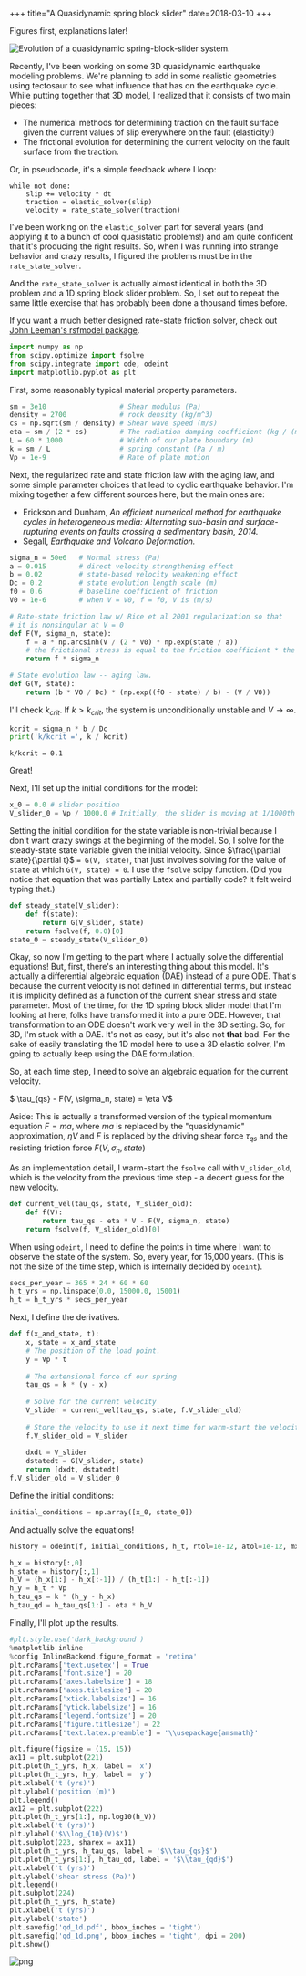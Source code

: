 +++
title="A Quasidynamic spring block slider"
date=2018-03-10
+++


Figures first, explanations later!

<img src="/qd_1d.png" alt="Evolution of a quasidynamic spring-block-slider system."/>

Recently, I've been working on some 3D quasidynamic earthquake modeling problems. We're planning to add in some realistic geometries using tectosaur to see what influence that has on the earthquake cycle. While putting together that 3D model, I realized that it consists of two main pieces:

* The numerical methods for determining traction on the fault surface given the current values of slip everywhere on the fault (elasticity!)
* The frictional evolution for determining the current velocity on the fault surface from the traction.

Or, in pseudocode, it's a simple feedback where I loop: 
```
while not done:
    slip += velocity * dt
    traction = elastic_solver(slip)
    velocity = rate_state_solver(traction)
```

I've been working on the `elastic_solver` part for several years (and applying it to a bunch of cool quasistatic problems!) and am quite confident that it's producing the right results. So, when I was running into strange behavior and crazy results, I figured the problems must be in the `rate_state_solver`. 

And the `rate_state_solver` is actually almost identical in both the 3D problem and a 1D spring block slider problem. So, I set out to repeat the same little exercise that has probably been done a thousand times before. 

If you want a much better designed rate-state friction solver, check out [John Leeman's rsfmodel package](https://github.com/jrleeman/rsfmodel).


```python
import numpy as np
from scipy.optimize import fsolve
from scipy.integrate import ode, odeint
import matplotlib.pyplot as plt
```

First, some reasonably typical material property parameters.


```python
sm = 3e10                  # Shear modulus (Pa)
density = 2700             # rock density (kg/m^3)
cs = np.sqrt(sm / density) # Shear wave speed (m/s)
eta = sm / (2 * cs)        # The radiation damping coefficient (kg / (m^2 * s))
L = 60 * 1000              # Width of our plate boundary (m)
k = sm / L                 # spring constant (Pa / m)
Vp = 1e-9                  # Rate of plate motion
```

Next, the regularized rate and state friction law with the aging law, and some simple parameter choices that lead to cyclic earthquake behavior. I'm mixing together a few different sources here, but the main ones are:

* Erickson and Dunham, *An efficient numerical method for earthquake cycles in heterogeneous media: Alternating sub-basin and surface-rupturing events on faults crossing a sedimentary basin, 2014.*
* Segall, *Earthquake and Volcano Deformation.*


```python
sigma_n = 50e6   # Normal stress (Pa)
a = 0.015        # direct velocity strengthening effect
b = 0.02         # state-based velocity weakening effect
Dc = 0.2         # state evolution length scale (m)
f0 = 0.6         # baseline coefficient of friction
V0 = 1e-6        # when V = V0, f = f0, V is (m/s)

# Rate-state friction law w/ Rice et al 2001 regularization so that 
# it is nonsingular at V = 0
def F(V, sigma_n, state):
    f = a * np.arcsinh(V / (2 * V0) * np.exp(state / a))
    # the frictional stress is equal to the friction coefficient * the normal stress.
    return f * sigma_n

# State evolution law -- aging law.
def G(V, state):
    return (b * V0 / Dc) * (np.exp((f0 - state) / b) - (V / V0))
```

I'll check $k_{crit}$. If $k > k_{crit}$, the system is unconditionally unstable and $V \to \infty$.


```python
kcrit = sigma_n * b / Dc 
print('k/kcrit =', k / kcrit)
```

    k/kcrit = 0.1


Great! 

Next, I'll set up the initial conditions for the model:


```python
x_0 = 0.0 # slider position
V_slider_0 = Vp / 1000.0 # Initially, the slider is moving at 1/1000th the plate rate.
```

Setting the initial condition for the state variable is non-trivial because I don't want crazy swings at the beginning of the model. So, I solve for the steady-state state variable given the initial velocity. Since $\frac{\partial state}{\partial t}$ `= G(V, state)`, that just involves solving for the value of `state` at which `G(V, state) = 0`. I use the `fsolve` scipy function. (Did you notice that equation that was partially Latex and partially code? It felt weird typing that.)


```python
def steady_state(V_slider):
    def f(state):
        return G(V_slider, state)
    return fsolve(f, 0.0)[0]
state_0 = steady_state(V_slider_0)
```

Okay, so now I'm getting to the part where I actually solve the differential equations! But, first, there's an interesting thing about this model. It's actually a differential algebraic equation (DAE) instead of a pure ODE. That's because the current velocity is not defined in differential terms, but instead it is implicity defined as a function of the current shear stress and state parameter. Most of the time, for the 1D spring block slider model that I'm looking at here, folks have transformed it into a pure ODE. However, that transformation to an ODE doesn't work very well in the 3D setting. So, for 3D, I'm stuck with a DAE. It's not as easy, but it's also not **that** bad. For the sake of easily translating the 1D model here to use a 3D elastic solver, I'm going to actually keep using the DAE formulation.

So, at each time step, I need to solve an algebraic equation for the current velocity. 

$ \tau_{qs} - F(V, \sigma_n, state) = \eta V$

Aside: This is actually a transformed version of the typical momentum equation $F = ma$, where $ma$ is replaced by the "quasidynamic" approximation, $\eta V$ and $F$ is replaced by the driving shear force $\tau_{qs}$ and the resisting friction force $F(V, \sigma_n, state)$

As an implementation detail, I warm-start the `fsolve` call with `V_slider_old`, which is the velocity from the previous time step - a decent guess for the new velocity.


```python
def current_vel(tau_qs, state, V_slider_old):
    def f(V):
        return tau_qs - eta * V - F(V, sigma_n, state)
    return fsolve(f, V_slider_old)[0]
```

When using `odeint`, I need to define the points in time where I want to observe the state of the system. So, every year, for 15,000 years. (This is not the size of the time step, which is internally decided by `odeint`).


```python
secs_per_year = 365 * 24 * 60 * 60
h_t_yrs = np.linspace(0.0, 15000.0, 15001)
h_t = h_t_yrs * secs_per_year
```

Next, I define the derivatives. 


```python
def f(x_and_state, t):
    x, state = x_and_state
    # The position of the load point.
    y = Vp * t 
    
    # The extensional force of our spring 
    tau_qs = k * (y - x) 
    
    # Solve for the current velocity
    V_slider = current_vel(tau_qs, state, f.V_slider_old) 
    
    # Store the velocity to use it next time for warm-start the velocity solver
    f.V_slider_old = V_slider 
    
    dxdt = V_slider
    dstatedt = G(V_slider, state)
    return [dxdt, dstatedt]
f.V_slider_old = V_slider_0
```

Define the initial conditions:


```python
initial_conditions = np.array([x_0, state_0])
```

And actually solve the equations!


```python
history = odeint(f, initial_conditions, h_t, rtol=1e-12, atol=1e-12, mxstep=5000)
```


```python
h_x = history[:,0]
h_state = history[:,1]
h_V = (h_x[1:] - h_x[:-1]) / (h_t[1:] - h_t[:-1])
h_y = h_t * Vp
h_tau_qs = k * (h_y - h_x)
h_tau_qd = h_tau_qs[1:] - eta * h_V
```

Finally, I'll plot up the results.


```python
#plt.style.use('dark_background')
%matplotlib inline
%config InlineBackend.figure_format = 'retina'
plt.rcParams['text.usetex'] = True
plt.rcParams['font.size'] = 20
plt.rcParams['axes.labelsize'] = 18
plt.rcParams['axes.titlesize'] = 20
plt.rcParams['xtick.labelsize'] = 16
plt.rcParams['ytick.labelsize'] = 16
plt.rcParams['legend.fontsize'] = 20
plt.rcParams['figure.titlesize'] = 22
plt.rcParams['text.latex.preamble'] = '\\usepackage{amsmath}'
```


```python
plt.figure(figsize = (15, 15))
ax11 = plt.subplot(221)
plt.plot(h_t_yrs, h_x, label = 'x')
plt.plot(h_t_yrs, h_y, label = 'y')
plt.xlabel('t (yrs)')
plt.ylabel('position (m)')
plt.legend()
ax12 = plt.subplot(222)
plt.plot(h_t_yrs[1:], np.log10(h_V))
plt.xlabel('t (yrs)')
plt.ylabel('$\\log_{10}(V)$')
plt.subplot(223, sharex = ax11)
plt.plot(h_t_yrs, h_tau_qs, label = '$\\tau_{qs}$')
plt.plot(h_t_yrs[1:], h_tau_qd, label = '$\\tau_{qd}$')
plt.xlabel('t (yrs)')
plt.ylabel('shear stress (Pa)')
plt.legend()
plt.subplot(224)
plt.plot(h_t_yrs, h_state)
plt.xlabel('t (yrs)')
plt.ylabel('state')
plt.savefig('qd_1d.pdf', bbox_inches = 'tight')
plt.savefig('qd_1d.png', bbox_inches = 'tight', dpi = 200)
plt.show()
```


![png](/qd_1d.png)

